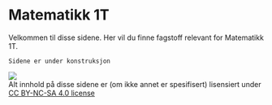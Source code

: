 # Matematikk 1T

Velkommen til disse sidene. Her vil du finne fagstoff relevant for Matematikk 1T. 

```{admonition} Merk!
Sidene er under konstruksjon 
```

<div>
      <a href="https://creativecommons.org/licenses/by-nc-sa/4.0/"><img src="https://licensebuttons.net/l/by-nc-sa/3.0/88x31.png"></a> <br>
         Alt innhold på disse sidene er (om ikke annet er spesifisert) lisensiert under <a href="https://creativecommons.org/licenses/by-nc-sa/4.0/">CC BY-NC-SA 4.0 license</a>
      </div>
